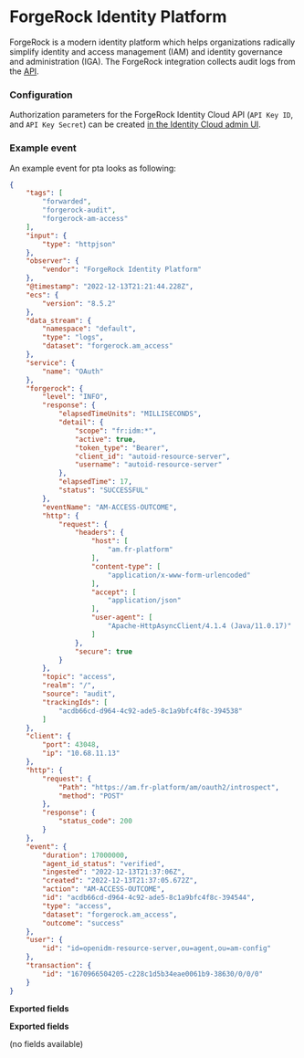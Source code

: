 # ForgeRock Identity Platform

ForgeRock is a modern identity platform which helps organizations radically simplify identity and access management (IAM) and identity governance and administration (IGA). The ForgeRock integration collects audit logs from the [API](https://backstage.forgerock.com/knowledge/kb/article/a37739488).

### Configuration

Authorization parameters for the ForgeRock Identity Cloud API (`API Key ID`, and `API Key Secret`) can be created [in the Identity Cloud admin UI](https://backstage.forgerock.com/docs/idcloud/latest/developer-docs/authenticate-to-rest-api-with-api-key-and-secret.html#get_an_api_key_and_secret). 

### Example event

An example event for pta looks as following:

```json
{
	"tags": [
		"forwarded",
		"forgerock-audit",
		"forgerock-am-access"
	],
	"input": {
		"type": "httpjson"
	},
	"observer": {
		"vendor": "ForgeRock Identity Platform"
	},
	"@timestamp": "2022-12-13T21:21:44.228Z",
	"ecs": {
		"version": "8.5.2"
	},
	"data_stream": {
		"namespace": "default",
		"type": "logs",
		"dataset": "forgerock.am_access"
	},
	"service": {
		"name": "OAuth"
	},
	"forgerock": {
		"level": "INFO",
		"response": {
			"elapsedTimeUnits": "MILLISECONDS",
			"detail": {
				"scope": "fr:idm:*",
				"active": true,
				"token_type": "Bearer",
				"client_id": "autoid-resource-server",
				"username": "autoid-resource-server"
			},
			"elapsedTime": 17,
			"status": "SUCCESSFUL"
		},
		"eventName": "AM-ACCESS-OUTCOME",
		"http": {
			"request": {
				"headers": {
					"host": [
						"am.fr-platform"
					],
					"content-type": [
						"application/x-www-form-urlencoded"
					],
					"accept": [
						"application/json"
					],
					"user-agent": [
						"Apache-HttpAsyncClient/4.1.4 (Java/11.0.17)"
					]
				},
				"secure": true
			}
		},
		"topic": "access",
		"realm": "/",
		"source": "audit",
		"trackingIds": [
			"acdb66cd-d964-4c92-ade5-8c1a9bfc4f8c-394538"
		]
	},
	"client": {
		"port": 43048,
		"ip": "10.68.11.13"
	},
	"http": {
		"request": {
			"Path": "https://am.fr-platform/am/oauth2/introspect",
			"method": "POST"
		},
		"response": {
			"status_code": 200
		}
	},
	"event": {
		"duration": 17000000,
		"agent_id_status": "verified",
		"ingested": "2022-12-13T21:37:06Z",
		"created": "2022-12-13T21:37:05.672Z",
		"action": "AM-ACCESS-OUTCOME",
		"id": "acdb66cd-d964-4c92-ade5-8c1a9bfc4f8c-394544",
		"type": "access",
		"dataset": "forgerock.am_access",
		"outcome": "success"
	},
	"user": {
		"id": "id=openidm-resource-server,ou=agent,ou=am-config"
	},
	"transaction": {
		"id": "1670966504205-c228c1d5b34eae0061b9-38630/0/0/0"
	}
}
```

**Exported fields**

**Exported fields**

(no fields available)
